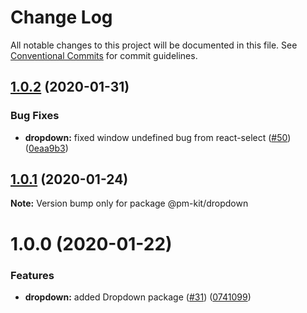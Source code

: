 # Change Log

All notable changes to this project will be documented in this file.
See [Conventional Commits](https://conventionalcommits.org) for commit guidelines.

## [1.0.2](https://github.com/telus/pm-kit/compare/@pm-kit/dropdown@1.0.1...@pm-kit/dropdown@1.0.2) (2020-01-31)


### Bug Fixes

* **dropdown:** fixed window undefined bug from react-select ([#50](https://github.com/telus/pm-kit/issues/50)) ([0eaa9b3](https://github.com/telus/pm-kit/commit/0eaa9b35abb76997db39e160814fe9ce1fe1bbb0))





## [1.0.1](https://github.com/telus/pm-kit/compare/@pm-kit/dropdown@1.0.0...@pm-kit/dropdown@1.0.1) (2020-01-24)

**Note:** Version bump only for package @pm-kit/dropdown





# 1.0.0 (2020-01-22)


### Features

* **dropdown:** added Dropdown package ([#31](https://github.com/telus/pm-kit/issues/31)) ([0741099](https://github.com/telus/pm-kit/commit/0741099a74c59f5e0ba6d442b02f67eb22275bfd))
